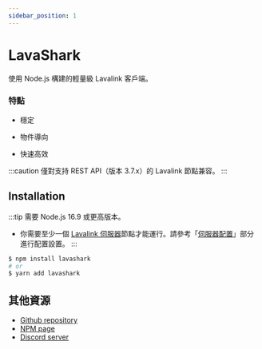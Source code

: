 ```yaml
---
sidebar_position: 1
---
```


# LavaShark

使用 Node.js 構建的輕量級 Lavalink 客戶端。  

### 特點
* 穩定  

* 物件導向  

* 快速高效  

:::caution
僅對支持 REST API（版本 3.7.x）的 Lavalink 節點兼容。
:::

## Installation

:::tip
需要 Node.js 16.9 或更高版本。  
* 你需要至少一個 [Lavalink 伺服器](https://github.com/lavalink-devs/Lavalink)節點才能運行。請參考「[伺服器配置](./server-config.md)」部分進行配置設置。
:::

```bash
$ npm install lavashark
# or
$ yarn add lavashark
```


## 其他資源
* [Github repository](https://github.com/hmes98318/LavaShark)
* [NPM page](https://www.npmjs.com/package/lavashark)
* [Discord server](https://discord.gg/7rQEx7SPGr)

